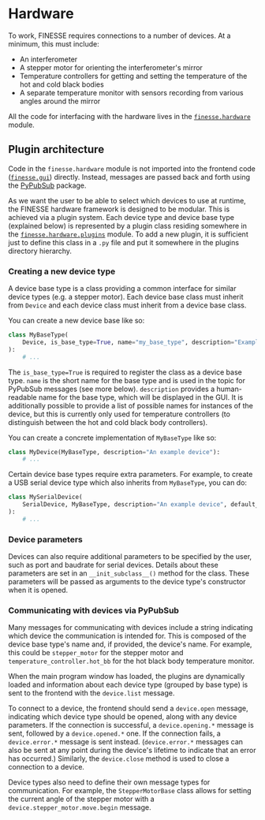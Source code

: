 # Hardware

To work, FINESSE requires connections to a number of devices. At a minimum, this must
include:

- An interferometer
- A stepper motor for orienting the interferometer's mirror
- Temperature controllers for getting and setting the temperature of the hot and cold
  black bodies
- A separate temperature monitor with sensors recording from various angles around the
  mirror

All the code for interfacing with the hardware lives in the
[`finesse.hardware`](../reference/finesse/hardware) module.

## Plugin architecture

Code in the `finesse.hardware` module is not imported into the frontend code
([`finesse.gui`](../reference/finesse/gui)) directly. Instead, messages are passed back
and forth using the [PyPubSub](https://pypi.org/project/PyPubSub/) package.

As we want the user to be able to select which devices to use at runtime, the FINESSE
hardware framework is designed to be modular. This is achieved via a plugin system. Each
device type and device base type (explained below) is represented by a plugin class
residing somewhere in the
[`finesse.hardware.plugins`](../reference/finesse/hardware/plugins) module. To add a new
plugin, it is sufficient just to define this class in a `.py` file and put it somewhere
in the plugins directory hierarchy.

### Creating a new device type

A device base type is a class providing a common interface for similar device types
(e.g. a stepper motor). Each device base class must inherit from `Device` and each
device class must inherit from a device base class.

You can create a new device base like so:

```py
class MyBaseType(
    Device, is_base_type=True, name="my_base_type", description="Example base type"
):
    # ...
```

The `is_base_type=True` is required to register the class as a device base type. `name`
is the short name for the base type and is used in the topic for PyPubSub messages (see
more below). `description` provides a human-readable name for the base type, which will
be displayed in the GUI. It is additionally possible to provide a list of possible names
for instances of the device, but this is currently only used for temperature controllers
(to distinguish between the hot and cold black body controllers).

You can create a concrete implementation of `MyBaseType` like so:

```py
class MyDevice(MyBaseType, description="An example device"):
    # ...
```

Certain device base types require extra parameters. For example, to create a USB serial
device type which also inherits from `MyBaseType`, you can do:

```py
class MySerialDevice(
    SerialDevice, MyBaseType, description="An example device", default_baudrate=9600
):
    # ...
```

### Device parameters

Devices can also require additional parameters to be specified by the user, such as port
and baudrate for serial devices. Details about these parameters are set in an
`__init_subclass__()` method for the class. These parameters will be passed as arguments
to the device type's constructor when it is opened.

### Communicating with devices via PyPubSub

Many messages for communicating with devices include a string indicating which device
the communication is intended for. This is composed of the device base type's name and,
if provided, the device's name. For example, this could be `stepper_motor` for the
stepper motor and `temperature_controller.hot_bb` for the hot black body temperature
monitor.

When the main program window has loaded, the plugins are dynamically loaded and
information about each device type (grouped by base type) is sent to the frontend with
the `device.list` message.

To connect to a device, the frontend should send a `device.open` message, indicating
which device type should be opened, along with any device parameters. If the connection
is successful, a `device.opening.*` message is sent, followed by a `device.opened.*`
one. If the connection fails, a `device.error.*` message is sent instead.
(`device.error.*` messages can also be sent at any point during the device's lifetime to
indicate that an error has occurred.) Similarly, the `device.close` method is used to
close a connection to a device.

Device types also need to define their own message types for communication. For example,
the `StepperMotorBase` class allows for setting the current angle of the stepper motor
with a `device.stepper_motor.move.begin` message.
